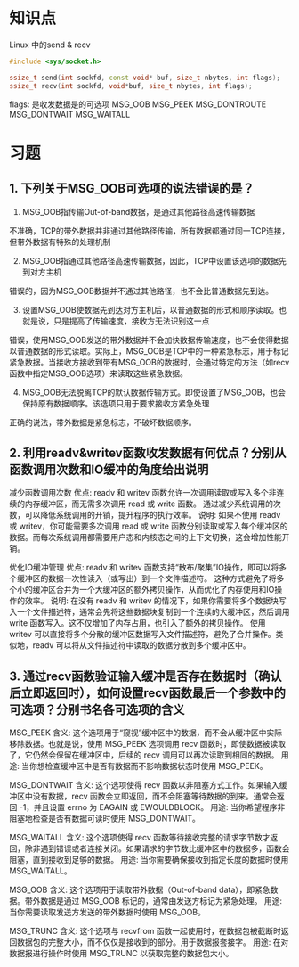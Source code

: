 # 知识点
Linux 中的send & recv
```cpp
#include <sys/socket.h>

ssize_t send(int sockfd, const void* buf, size_t nbytes, int flags);
ssize_t recv(int sockfd, void*buf, size_t nbytes, int flags);
```
flags: 是收发数据是的可选项
  MSG_OOB
  MSG_PEEK
  MSG_DONTROUTE
  MSG_DONTWAIT
  MSG_WAITALL


# 习题
## 1. 下列关于MSG_OOB可选项的说法错误的是？
1. MSG_OOB指传输Out-of-band数据，是通过其他路径高速传输数据

不准确，TCP的带外数据并非通过其他路径传输，所有数据都通过同一TCP连接，但带外数据有特殊的处理机制

2. MSG_OOB指通过其他路径高速传输数据，因此，TCP中设置该选项的数据先到对方主机

错误的，因为MSG_OOB数据并不通过其他路径，也不会比普通数据先到达。

3. 设置MSG_OOB使数据先到达对方主机后，以普通数据的形式和顺序读取。也就是说，只是提高了传输速度，接收方无法识别这一点

错误，使用MSG_OOB发送的带外数据并不会加快数据传输速度，也不会使得数据以普通数据的形式读取。实际上，MSG_OOB是TCP中的一种紧急标志，用于标记紧急数据。当接收方接收到带有MSG_OOB的数据时，会通过特定的方法（如recv函数中指定MSG_OOB选项）来读取这些紧急数据。

4. MSG_OOB无法脱离TCP的默认数据传输方式。即使设置了MSG_OOB，也会保持原有数据顺序。该选项只用于要求接收方紧急处理

正确的说法，带外数据是紧急标志，不破坏数据顺序。

## 2. 利用readv&writev函数收发数据有何优点？分别从函数调用次数和IO缓冲的角度给出说明

减少函数调用次数
优点:
  readv 和 writev 函数允许一次调用读取或写入多个非连续的内存缓冲区，而无需多次调用 read 或 write 函数。
  通过减少系统调用的次数，可以降低系统调用的开销，提升程序的执行效率。
说明:
  如果不使用 readv 或 writev，你可能需要多次调用 read 或 write 函数分别读取或写入每个缓冲区的数据。而每次系统调用都需要用户态和内核态之间的上下文切换，这会增加性能开销。

优化IO缓冲管理
优点:
  readv 和 writev 函数支持“散布/聚集”IO操作，即可以将多个缓冲区的数据一次性读入（或写出）到一个文件描述符。
  这种方式避免了将多个小的缓冲区合并为一个大缓冲区的额外拷贝操作，从而优化了内存使用和IO操作的效率。
说明:
  在没有 readv 和 writev 的情况下，如果你需要将多个数据块写入一个文件描述符，通常会先将这些数据块复制到一个连续的大缓冲区，然后调用 write 函数写入。这不仅增加了内存占用，也引入了额外的拷贝操作。
  使用 writev 可以直接将多个分散的缓冲区数据写入文件描述符，避免了合并操作。类似地，readv 可以将从文件描述符中读取的数据分散到多个缓冲区中。
## 3. 通过recv函数验证输入缓冲是否存在数据时（确认后立即返回时），如何设置recv函数最后一个参数中的可选项？分别书名各可选项的含义

MSG_PEEK
  含义: 这个选项用于“窥视”缓冲区中的数据，而不会从缓冲区中实际移除数据。也就是说，使用 MSG_PEEK 选项调用 recv 函数时，即使数据被读取了，它仍然会保留在缓冲区中，后续的 recv 调用可以再次读取到相同的数据。
  用途: 当你想检查缓冲区中是否有数据而不影响数据状态时使用 MSG_PEEK。

MSG_DONTWAIT
  含义: 这个选项使得 recv 函数以非阻塞方式工作。如果输入缓冲区中没有数据，recv 函数会立即返回，而不会阻塞等待数据的到来。通常会返回 -1，并且设置 errno 为 EAGAIN 或 EWOULDBLOCK。
  用途: 当你希望程序非阻塞地检查是否有数据可读时使用 MSG_DONTWAIT。

MSG_WAITALL
  含义: 这个选项使得 recv 函数等待接收完整的请求字节数才返回，除非遇到错误或者连接关闭。如果请求的字节数比缓冲区中的数据多，函数会阻塞，直到接收到足够的数据。
  用途: 当你需要确保接收到指定长度的数据时使用 MSG_WAITALL。

MSG_OOB
  含义: 这个选项用于读取带外数据（Out-of-band data），即紧急数据。带外数据是通过 MSG_OOB 标记的，通常由发送方标记为紧急处理。
  用途: 当你需要读取发送方发送的带外数据时使用 MSG_OOB。

MSG_TRUNC
  含义: 这个选项与 recvfrom 函数一起使用时，在数据包被截断时返回数据包的完整大小，而不仅仅是接收到的部分。用于数据报套接字。
  用途: 在对数据报进行操作时使用 MSG_TRUNC 以获取完整的数据包大小。
